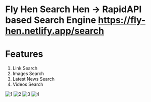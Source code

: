 # Fly Hen Search Hen -> RapidAPI based Search Engine https://fly-hen.netlify.app/search

# Features
1. Link Search
2. Images Search
3. Latest News Search
4. Videos Search


![1](https://user-images.githubusercontent.com/32095032/156174256-7f340f62-5f3f-4e3b-8c4f-4905db4ff4c4.png)
![2](https://user-images.githubusercontent.com/32095032/156173867-98b91ab2-7d79-4861-a0f6-f375f612e376.png)
![3](https://user-images.githubusercontent.com/32095032/156173877-6d895184-8a6d-4a75-9150-a77fde659884.png)
![4](https://user-images.githubusercontent.com/32095032/156173886-38595bd2-9bf8-4b93-9fe1-5c88367be34d.png)
